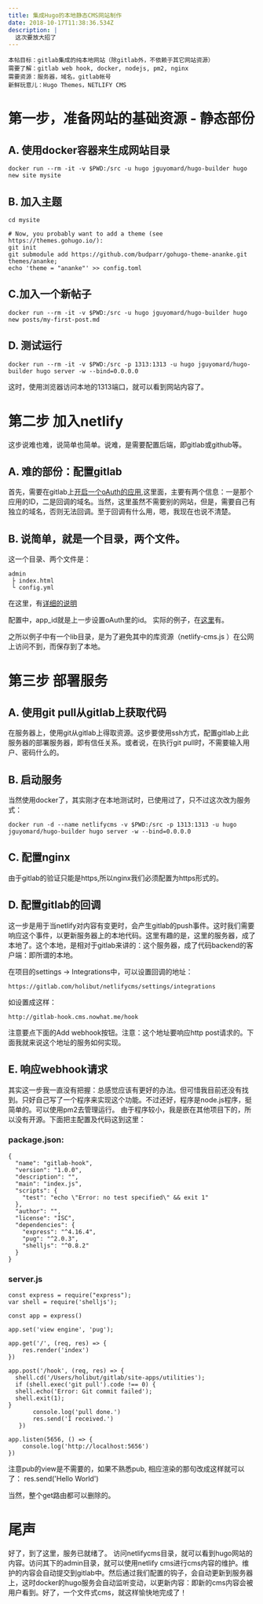 ```yaml
---
title: 集成Hugo的本地静态CMS网站制作
date: 2018-10-17T11:38:36.534Z
description: |
  这次要放大招了
---
```

```
本帖目标：gitlab集成的纯本地网站（除gitlab外，不依赖于其它网站资源）
需要了解：gitlab web hook, docker, nodejs, pm2, nginx
需要资源：服务器，域名，gitlab帐号
新鲜玩意儿：Hugo Themes，NETLIFY CMS
```

# 第一步，准备网站的基础资源 - 静态部份
## A. 使用docker容器来生成网站目录
```
docker run --rm -it -v $PWD:/src -u hugo jguyomard/hugo-builder hugo new site mysite
```
## B. 加入主题
```
cd mysite

# Now, you probably want to add a theme (see https://themes.gohugo.io/):
git init
git submodule add https://github.com/budparr/gohugo-theme-ananke.git themes/ananke;
echo 'theme = "ananke"' >> config.toml
```
## C.加入一个新帖子
```
docker run --rm -it -v $PWD:/src -u hugo jguyomard/hugo-builder hugo new posts/my-first-post.md

```
## D. 测试运行
```
docker run --rm -it -v $PWD:/src -p 1313:1313 -u hugo jguyomard/hugo-builder hugo server -w --bind=0.0.0.0
```
这时，使用浏览器访问本地的1313端口，就可以看到网站内容了。 


# 第二步 加入netlify
这步说难也难，说简单也简单。说难，是需要配置后端，即gitlab或github等。

## A. 难的部份：配置gitlab

首先，需要在gitlab上[开启一个oAuth的应用](https://docs.gitlab.com/ee/integration/oauth_provider.html#adding-an-application-through-the-profile),这里面，主要有两个信息：一是那个应用的ID，二是回调的域名。当然，这里虽然不需要别的网站，但是，需要自己有独立的域名，否则无法回调。至于回调有什么用，嗯，我现在也说不清楚。

## B. 说简单，就是一个目录，两个文件。
这一个目录、两个文件是：
```
admin
 ├ index.html
 └ config.yml
```
在这里，有[详细的说明](https://www.netlifycms.org/docs/add-to-your-site/)

配置中，app_id就是上一步设置oAuth里的id。
实际的例子，在[这里](https://gitlab.com/holibut/netlifycms/tree/master/static/admin)有。


之所以例子中有一个lib目录，是为了避免其中的库资源（netlify-cms.js
）在公网上访问不到，而保存到了本地。


# 第三步 部署服务
## A. 使用git pull从gitlab上获取代码
在服务器上，使用git从gitlab上得取资源。这步要使用ssh方式，配置gitlab上此服务器的部署服务器，即有信任关系。或者说，在执行git pull时，不需要输入用户、密码什么的。

## B. 启动服务
当然使用docker了，其实刚才在本地测试时，已使用过了，只不过这次改为服务式：
```
docker run -d --name netlifycms -v $PWD:/src -p 1313:1313 -u hugo jguyomard/hugo-builder hugo server -w --bind=0.0.0.0
```

## C. 配置nginx
由于gitlab的验证只能是https,所以nginx我们必须配置为https形式的。

## D. 配置gitlab的回调
这一步是用于当netlify对内容有变更时，会产生gitlab的push事件。这时我们需要响应这个事件，以更新服务器上的本地代码。这里有趣的是，这里的服务器，成了本地了。这个本地，是相对于gitlab来讲的：这个服务器，成了代码backend的客户端：即所谓的本地。

在项目的settings -> Integrations中，可以设置回调的地址：
```
https://gitlab.com/holibut/netlifycms/settings/integrations
```
如设置成这样：
```
http://gitlab-hook.cms.nowhat.me/hook
```
注意要点下面的Add webhook按钮。注意：这个地址要响应http post请求的。下面我就来说这个地址的服务如何实现。

## E. 响应webhook请求
其实这一步我一直没有把握：总感觉应该有更好的办法。但可惜我目前还没有找到。只好自己写了一个程序来实现这个功能。不过还好，程序是node.js程序，挺简单的。可以使用pm2去管理运行。
由于程序较小，我是嵌在其他项目下的，所以没有开源。下面把主配置及代码这到这里：
### package.json:
```
{
  "name": "gitlab-hook",
  "version": "1.0.0",
  "description": "",
  "main": "index.js",
  "scripts": {
    "test": "echo \"Error: no test specified\" && exit 1"
  },
  "author": "",
  "license": "ISC",
  "dependencies": {
    "express": "^4.16.4",
    "pug": "^2.0.3",
    "shelljs": "^0.8.2"
  }
}
```
### server.js
```
const express = require("express");
var shell = require('shelljs');

const app = express()

app.set('view engine', 'pug');

app.get('/', (req, res) => {
    res.render('index')
})

app.post('/hook', (req, res) => {
  shell.cd('/Users/holibut/gitlab/site-apps/utilities');
  if (shell.exec('git pull').code !== 0) {
  shell.echo('Error: Git commit failed');
  shell.exit(1);
}
       console.log('pull done.')
       res.send('I received.')
   })

app.listen(5656, () => {
    console.log('http://localhost:5656')
})
```


注意pub的view是不需要的，如果不熟悉pub, 相应渲染的那句改成这样就可以了：
res.send('Hello World')

当然，整个get路由都可以删除的。

# 尾声
好了，到了这里，服务已就绪了。
访问netlifycms目录，就可以看到hugo网站的内容。访问其下的admin目录，就可以使用netlify cms进行cms内容的维护。维护的内容会自动提交到gitlab中。然后通过我们配置的钩子，会自动更新到服务器上，这时docker的hugo服务会自动监听变动，以更新内容：即新的cms内容会被用户看到。好了，一个文件式cms，就这样愉快地完成了！
